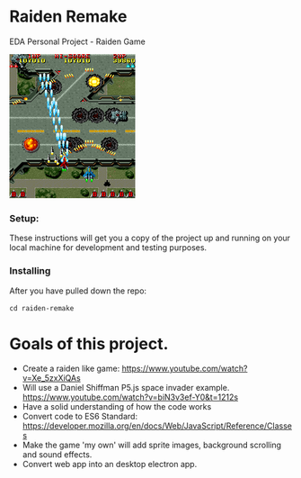 # Raiden Remake
EDA Personal Project - Raiden Game

![Screenshot](raiden.png)

### Setup:
These instructions will get you a copy of the project up and running on your local machine for development and testing purposes.

### Installing 

After you have pulled down the repo:

```
cd raiden-remake
```

# Goals of this project.
- Create a raiden like game: https://www.youtube.com/watch?v=Xe_5zxXiQAs 
- Will use a Daniel Shiffman P5.js space invader example. https://www.youtube.com/watch?v=biN3v3ef-Y0&t=1212s
- Have a solid understanding of how the code works
- Convert code to ES6 Standard:  https://developer.mozilla.org/en/docs/Web/JavaScript/Reference/Classes
- Make the game 'my own' will add sprite images, background scrolling and sound effects.
- Convert web app into an desktop electron app.


